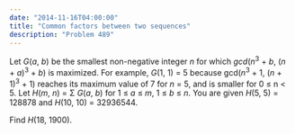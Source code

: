```yaml
---
date: "2014-11-16T04:00:00"
title: "Common factors between two sequences"
description: "Problem 489"
---
```


<p>Let <var>G</var>(<var>a</var>, <var>b</var>) be the smallest non-negative integer <var>n</var> for which <dfn title="Greatest common divisor">gcd</dfn>(<var>n</var><sup>3</sup> + <var>b</var>, (<var>n</var> + <var>a</var>)<sup>3</sup> + <var>b</var>) is maximized.
For example, <var>G</var>(1, 1) = 5 because gcd(<var>n</var><sup>3</sup> + 1, (<var>n</var> + 1)<sup>3</sup> + 1) reaches its maximum value of 7 for <var>n</var> = 5, and is smaller for 0 ≤ n &lt; 5.
Let <var>H</var>(<var>m</var>, <var>n</var>) = Σ <var>G</var>(<var>a</var>, <var>b</var>) for 1 ≤ <var>a</var> ≤ <var>m</var>, 1 ≤ <var>b</var> ≤ <var>n</var>.
You are given <var>H</var>(5, 5) = 128878 and <var>H</var>(10, 10) = 32936544.
</p><p>Find <var>H</var>(18, 1900).</p>

